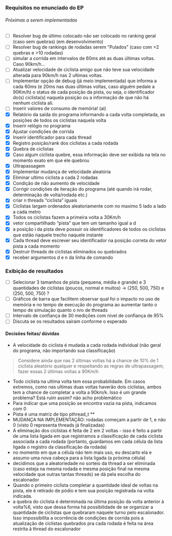 ### Requisitos no enunciado do EP

###### Próximas a serem implementadas

- [ ] Resolver bug de último colocado não ser colocado no ranking geral (caso sem quebras) (em desenvolvimento)
- [ ] Resolver bug de rankings de rodadas serem "Pulados" (caso com >2 quebras e >10 rodadas)
- [ ] simular a corrida em intervalos de 60ms até as duas últimas voltas. Caso 90km/h...
- [ ] Atualizar velocidade de ciclista amigo que não teve sua velocidade alterada para 90km/h nas 2 ultimas voltas.
- [ ] Implementar opção de debug (já meio implementada) que informa a cada 60ms (e 20ms nas duas últimas voltas, caso alguém pedale a 90Km/h) o status de cada posição da pista, ou seja, o identificador do(s) ciclista(s) naquela posição ou a informação de que não há nenhum ciclista ali.
- [ ] Inserir valores de consumo de memória! (ai)
- [x] Relatório da saída do programa informando a cada volta completada, as posições de todos os ciclistas naquela volta
- [x] Inserir relógio no programa
- [x] Ajustar condições de corrida
- [x] Inserir identificador para cada thread
- [x] Registro posição/rank dos ciclistas a cada rodada
- [x] Quebra de ciclistas
- [x] Caso algum ciclista quebre, essa informação deve ser exibida na tela no momento exato em que ele quebrou
- [x] Ultrapassagem
- [x] Implementar mudança de velocidade aleatória
- [x] Eliminar ultimo ciclista a cada 2 rodadas
- [x] Condição de não aumento de velocidade
- [x] Corrigir condições de iteração do programa (até quando irá rodar, determinação de volta/rodada etc.)
- [x] criar n threads “ciclista” iguais
- [x] Ciclistas largam ordenados aleatoriamente com no maximo 5 lado a lado a cada metro
- [x] Todos os ciclistas fazem a primeira volta a 30Km/h
- [x] vetor compartilhado “pista” que tem um tamanho igual a d
- [x] a posição i da pista deve possuir os identificadores de todos os ciclistas que estão naquele trecho naquele instante
- [x] Cada thread deve escrever seu identificador na posição correta do vetor pista a cada momento
- [x] Destruir threads de ciclistas eliminados ou quebrados
- [x] receber argumentos d e n da linha de comando

### Exibição de resultados

- [ ] Selecionar 3 tamanhos de pista (pequena, média e grande) e 3 quantidades de ciclistas (poucos, normal e muitos) -> (250, 500, 750) e (250, 500, 750) ?
- [ ] Gráficos de barra que facilitem observar qual foi o impacto no uso de memória e no tempo de execução do programa ao aumentar tanto o tempo de simulação quanto o nro de threads
- [ ] Intervalo de confiança de 30 medições com nı́vel de confiança de 95%
- [ ] Discuta se os resultados saı́ram conforme o esperado

#### Decisões feitas/ dúvidas

- A velocidade do ciclista é mudada a cada rodada individual (não geral do programa, não importando sua classificação)

> Considere ainda que nas 2 últimas voltas há a chance de 10% de 1 ciclista aleatório qualquer e respeitando as regras de ultrapassagem, fazer essas 2 últimas voltas a 90Km/h

- Todo ciclista na ultima volta tem essa probabilidade. Em casos extremos, como nas ultimas duas voltas haverão dois ciclistas, ambos tem a chance de completar a volta a 90km/k. Isso é um grande problema? Está ruim assim? não acho problemático
- Para indicar que uma posição se encontra vazia na pista, indicamos com 0
- Pista é uma matriz de tipo pthread_t **
- MUDANÇA NA IMPLEMENTAÇÃO: rodadas começam a partir de 1, e não 0 (visto 0 representa threads já finalizadas)
- A eliminação dos ciclistas é feita de 2 em 2 voltas - isso é feito a partir de uma lista ligada em que registramos a classificação de cada ciclista associada a cada rodada (portanto, guardamos em cada célula da lista ligada o registro da classificação da rodada)
- no momento em que a célula não tem mais uso, eu descarto ela e assumo uma nova cabeça para a lista ligada (a próxima célula)
-  decidimos que a aleatoriedade no sorteio da thread a ser eliminada (caso esteja na mesma rodada e mesma posição final na mesma velocidade que outras tantas threads) se dá pela escolha do escalonador
-  Quando o primeiro ciclista completar a quantidade ideal de voltas na pista, ele é retirado de pódio e tem sua posição registrada na volta indicada.
- a quebra do ciclista é determinada na última posição da volta anterior à volta%6, visto que dessa forma há possibilidade de se organizar a quantidade de ciclistas que quebraram naquele turno pelo escalonador. Isso impossibilita a ocorrência de condições de corrida pois a atualização de ciclistas quebrados pra cada rodada é feita na área restrita à thread do escalonador